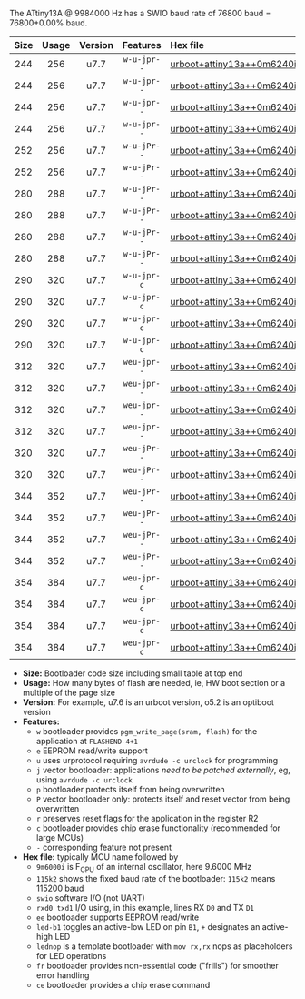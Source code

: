 The ATtiny13A @ 9984000 Hz has a SWIO baud rate of 76800 baud = 76800+0.00% baud.

|Size|Usage|Version|Features|Hex file|
|:-:|:-:|:-:|:-:|:--|
|244|256|u7.7|`w-u-jpr--`|[urboot+attiny13a++0m6240i++++4k8_swio_rxb0_txb1_led+b2.hex](https://raw.githubusercontent.com/stefanrueger/urboot.hex/main/mcus/attiny13a/internal_oscillator/fint++0m6240_Hz/br++++4k8_bps/urboot+attiny13a++0m6240i++++4k8_swio_rxb0_txb1_led+b2.hex)|
|244|256|u7.7|`w-u-jpr--`|[urboot+attiny13a++0m6240i++++4k8_swio_rxb0_txb1_lednop.hex](https://raw.githubusercontent.com/stefanrueger/urboot.hex/main/mcus/attiny13a/internal_oscillator/fint++0m6240_Hz/br++++4k8_bps/urboot+attiny13a++0m6240i++++4k8_swio_rxb0_txb1_lednop.hex)|
|244|256|u7.7|`w-u-jpr--`|[urboot+attiny13a++0m6240i++++4k8_swio_rxb1_txb0_led+b2.hex](https://raw.githubusercontent.com/stefanrueger/urboot.hex/main/mcus/attiny13a/internal_oscillator/fint++0m6240_Hz/br++++4k8_bps/urboot+attiny13a++0m6240i++++4k8_swio_rxb1_txb0_led+b2.hex)|
|244|256|u7.7|`w-u-jpr--`|[urboot+attiny13a++0m6240i++++4k8_swio_rxb1_txb0_lednop.hex](https://raw.githubusercontent.com/stefanrueger/urboot.hex/main/mcus/attiny13a/internal_oscillator/fint++0m6240_Hz/br++++4k8_bps/urboot+attiny13a++0m6240i++++4k8_swio_rxb1_txb0_lednop.hex)|
|252|256|u7.7|`w-u-jPr--`|[urboot+attiny13a++0m6240i++++4k8_swio_rxb0_txb1.hex](https://raw.githubusercontent.com/stefanrueger/urboot.hex/main/mcus/attiny13a/internal_oscillator/fint++0m6240_Hz/br++++4k8_bps/urboot+attiny13a++0m6240i++++4k8_swio_rxb0_txb1.hex)|
|252|256|u7.7|`w-u-jPr--`|[urboot+attiny13a++0m6240i++++4k8_swio_rxb1_txb0.hex](https://raw.githubusercontent.com/stefanrueger/urboot.hex/main/mcus/attiny13a/internal_oscillator/fint++0m6240_Hz/br++++4k8_bps/urboot+attiny13a++0m6240i++++4k8_swio_rxb1_txb0.hex)|
|280|288|u7.7|`w-u-jPr--`|[urboot+attiny13a++0m6240i++++4k8_swio_rxb0_txb1_led+b2_fr.hex](https://raw.githubusercontent.com/stefanrueger/urboot.hex/main/mcus/attiny13a/internal_oscillator/fint++0m6240_Hz/br++++4k8_bps/urboot+attiny13a++0m6240i++++4k8_swio_rxb0_txb1_led+b2_fr.hex)|
|280|288|u7.7|`w-u-jPr--`|[urboot+attiny13a++0m6240i++++4k8_swio_rxb0_txb1_lednop_fr.hex](https://raw.githubusercontent.com/stefanrueger/urboot.hex/main/mcus/attiny13a/internal_oscillator/fint++0m6240_Hz/br++++4k8_bps/urboot+attiny13a++0m6240i++++4k8_swio_rxb0_txb1_lednop_fr.hex)|
|280|288|u7.7|`w-u-jPr--`|[urboot+attiny13a++0m6240i++++4k8_swio_rxb1_txb0_led+b2_fr.hex](https://raw.githubusercontent.com/stefanrueger/urboot.hex/main/mcus/attiny13a/internal_oscillator/fint++0m6240_Hz/br++++4k8_bps/urboot+attiny13a++0m6240i++++4k8_swio_rxb1_txb0_led+b2_fr.hex)|
|280|288|u7.7|`w-u-jPr--`|[urboot+attiny13a++0m6240i++++4k8_swio_rxb1_txb0_lednop_fr.hex](https://raw.githubusercontent.com/stefanrueger/urboot.hex/main/mcus/attiny13a/internal_oscillator/fint++0m6240_Hz/br++++4k8_bps/urboot+attiny13a++0m6240i++++4k8_swio_rxb1_txb0_lednop_fr.hex)|
|290|320|u7.7|`w-u-jpr-c`|[urboot+attiny13a++0m6240i++++4k8_swio_rxb0_txb1_led+b2_fr_ce.hex](https://raw.githubusercontent.com/stefanrueger/urboot.hex/main/mcus/attiny13a/internal_oscillator/fint++0m6240_Hz/br++++4k8_bps/urboot+attiny13a++0m6240i++++4k8_swio_rxb0_txb1_led+b2_fr_ce.hex)|
|290|320|u7.7|`w-u-jpr-c`|[urboot+attiny13a++0m6240i++++4k8_swio_rxb0_txb1_lednop_fr_ce.hex](https://raw.githubusercontent.com/stefanrueger/urboot.hex/main/mcus/attiny13a/internal_oscillator/fint++0m6240_Hz/br++++4k8_bps/urboot+attiny13a++0m6240i++++4k8_swio_rxb0_txb1_lednop_fr_ce.hex)|
|290|320|u7.7|`w-u-jpr-c`|[urboot+attiny13a++0m6240i++++4k8_swio_rxb1_txb0_led+b2_fr_ce.hex](https://raw.githubusercontent.com/stefanrueger/urboot.hex/main/mcus/attiny13a/internal_oscillator/fint++0m6240_Hz/br++++4k8_bps/urboot+attiny13a++0m6240i++++4k8_swio_rxb1_txb0_led+b2_fr_ce.hex)|
|290|320|u7.7|`w-u-jpr-c`|[urboot+attiny13a++0m6240i++++4k8_swio_rxb1_txb0_lednop_fr_ce.hex](https://raw.githubusercontent.com/stefanrueger/urboot.hex/main/mcus/attiny13a/internal_oscillator/fint++0m6240_Hz/br++++4k8_bps/urboot+attiny13a++0m6240i++++4k8_swio_rxb1_txb0_lednop_fr_ce.hex)|
|312|320|u7.7|`weu-jpr--`|[urboot+attiny13a++0m6240i++++4k8_swio_rxb0_txb1_ee_led+b2.hex](https://raw.githubusercontent.com/stefanrueger/urboot.hex/main/mcus/attiny13a/internal_oscillator/fint++0m6240_Hz/br++++4k8_bps/urboot+attiny13a++0m6240i++++4k8_swio_rxb0_txb1_ee_led+b2.hex)|
|312|320|u7.7|`weu-jpr--`|[urboot+attiny13a++0m6240i++++4k8_swio_rxb0_txb1_ee_lednop.hex](https://raw.githubusercontent.com/stefanrueger/urboot.hex/main/mcus/attiny13a/internal_oscillator/fint++0m6240_Hz/br++++4k8_bps/urboot+attiny13a++0m6240i++++4k8_swio_rxb0_txb1_ee_lednop.hex)|
|312|320|u7.7|`weu-jpr--`|[urboot+attiny13a++0m6240i++++4k8_swio_rxb1_txb0_ee_led+b2.hex](https://raw.githubusercontent.com/stefanrueger/urboot.hex/main/mcus/attiny13a/internal_oscillator/fint++0m6240_Hz/br++++4k8_bps/urboot+attiny13a++0m6240i++++4k8_swio_rxb1_txb0_ee_led+b2.hex)|
|312|320|u7.7|`weu-jpr--`|[urboot+attiny13a++0m6240i++++4k8_swio_rxb1_txb0_ee_lednop.hex](https://raw.githubusercontent.com/stefanrueger/urboot.hex/main/mcus/attiny13a/internal_oscillator/fint++0m6240_Hz/br++++4k8_bps/urboot+attiny13a++0m6240i++++4k8_swio_rxb1_txb0_ee_lednop.hex)|
|320|320|u7.7|`weu-jPr--`|[urboot+attiny13a++0m6240i++++4k8_swio_rxb0_txb1_ee.hex](https://raw.githubusercontent.com/stefanrueger/urboot.hex/main/mcus/attiny13a/internal_oscillator/fint++0m6240_Hz/br++++4k8_bps/urboot+attiny13a++0m6240i++++4k8_swio_rxb0_txb1_ee.hex)|
|320|320|u7.7|`weu-jPr--`|[urboot+attiny13a++0m6240i++++4k8_swio_rxb1_txb0_ee.hex](https://raw.githubusercontent.com/stefanrueger/urboot.hex/main/mcus/attiny13a/internal_oscillator/fint++0m6240_Hz/br++++4k8_bps/urboot+attiny13a++0m6240i++++4k8_swio_rxb1_txb0_ee.hex)|
|344|352|u7.7|`weu-jPr--`|[urboot+attiny13a++0m6240i++++4k8_swio_rxb0_txb1_ee_led+b2_fr.hex](https://raw.githubusercontent.com/stefanrueger/urboot.hex/main/mcus/attiny13a/internal_oscillator/fint++0m6240_Hz/br++++4k8_bps/urboot+attiny13a++0m6240i++++4k8_swio_rxb0_txb1_ee_led+b2_fr.hex)|
|344|352|u7.7|`weu-jPr--`|[urboot+attiny13a++0m6240i++++4k8_swio_rxb0_txb1_ee_lednop_fr.hex](https://raw.githubusercontent.com/stefanrueger/urboot.hex/main/mcus/attiny13a/internal_oscillator/fint++0m6240_Hz/br++++4k8_bps/urboot+attiny13a++0m6240i++++4k8_swio_rxb0_txb1_ee_lednop_fr.hex)|
|344|352|u7.7|`weu-jPr--`|[urboot+attiny13a++0m6240i++++4k8_swio_rxb1_txb0_ee_led+b2_fr.hex](https://raw.githubusercontent.com/stefanrueger/urboot.hex/main/mcus/attiny13a/internal_oscillator/fint++0m6240_Hz/br++++4k8_bps/urboot+attiny13a++0m6240i++++4k8_swio_rxb1_txb0_ee_led+b2_fr.hex)|
|344|352|u7.7|`weu-jPr--`|[urboot+attiny13a++0m6240i++++4k8_swio_rxb1_txb0_ee_lednop_fr.hex](https://raw.githubusercontent.com/stefanrueger/urboot.hex/main/mcus/attiny13a/internal_oscillator/fint++0m6240_Hz/br++++4k8_bps/urboot+attiny13a++0m6240i++++4k8_swio_rxb1_txb0_ee_lednop_fr.hex)|
|354|384|u7.7|`weu-jpr-c`|[urboot+attiny13a++0m6240i++++4k8_swio_rxb0_txb1_ee_led+b2_fr_ce.hex](https://raw.githubusercontent.com/stefanrueger/urboot.hex/main/mcus/attiny13a/internal_oscillator/fint++0m6240_Hz/br++++4k8_bps/urboot+attiny13a++0m6240i++++4k8_swio_rxb0_txb1_ee_led+b2_fr_ce.hex)|
|354|384|u7.7|`weu-jpr-c`|[urboot+attiny13a++0m6240i++++4k8_swio_rxb0_txb1_ee_lednop_fr_ce.hex](https://raw.githubusercontent.com/stefanrueger/urboot.hex/main/mcus/attiny13a/internal_oscillator/fint++0m6240_Hz/br++++4k8_bps/urboot+attiny13a++0m6240i++++4k8_swio_rxb0_txb1_ee_lednop_fr_ce.hex)|
|354|384|u7.7|`weu-jpr-c`|[urboot+attiny13a++0m6240i++++4k8_swio_rxb1_txb0_ee_led+b2_fr_ce.hex](https://raw.githubusercontent.com/stefanrueger/urboot.hex/main/mcus/attiny13a/internal_oscillator/fint++0m6240_Hz/br++++4k8_bps/urboot+attiny13a++0m6240i++++4k8_swio_rxb1_txb0_ee_led+b2_fr_ce.hex)|
|354|384|u7.7|`weu-jpr-c`|[urboot+attiny13a++0m6240i++++4k8_swio_rxb1_txb0_ee_lednop_fr_ce.hex](https://raw.githubusercontent.com/stefanrueger/urboot.hex/main/mcus/attiny13a/internal_oscillator/fint++0m6240_Hz/br++++4k8_bps/urboot+attiny13a++0m6240i++++4k8_swio_rxb1_txb0_ee_lednop_fr_ce.hex)|

- **Size:** Bootloader code size including small table at top end
- **Usage:** How many bytes of flash are needed, ie, HW boot section or a multiple of the page size
- **Version:** For example, u7.6 is an urboot version, o5.2 is an optiboot version
- **Features:**
  + `w` bootloader provides `pgm_write_page(sram, flash)` for the application at `FLASHEND-4+1`
  + `e` EEPROM read/write support
  + `u` uses urprotocol requiring `avrdude -c urclock` for programming
  + `j` vector bootloader: applications *need to be patched externally*, eg, using `avrdude -c urclock`
  + `p` bootloader protects itself from being overwritten
  + `P` vector bootloader only: protects itself and reset vector from being overwritten
  + `r` preserves reset flags for the application in the register R2
  + `c` bootloader provides chip erase functionality (recommended for large MCUs)
  + `-` corresponding feature not present
- **Hex file:** typically MCU name followed by
  + `9m6000i` is F<sub>CPU</sub> of an internal oscillator, here 9.6000 MHz
  + `115k2` shows the fixed baud rate of the bootloader: `115k2` means 115200 baud
  + `swio` software I/O (not UART)
  + `rxd0 txd1` I/O using, in this example, lines RX `D0` and TX `D1`
  + `ee` bootloader supports EEPROM read/write
  + `led-b1` toggles an active-low LED on pin `B1`, `+` designates an active-high LED
  + `lednop` is a template bootloader with `mov rx,rx` nops as placeholders for LED operations
  + `fr` bootloader provides non-essential code ("frills") for smoother error handling
  + `ce` bootloader provides a chip erase command
